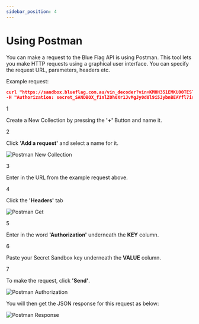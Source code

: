 ```yaml
---
sidebar_position: 4
---
```


# Using Postman

You can make a request to the Blue Flag API is using Postman. This tool lets you make HTTP requests using a graphical user interface. You can specify the request URL, parameters, headers etc.  


Example request:

```json
curl "https://sandbox.blueflag.com.au/vin_decoder?vin=KMHH351EMKU00TEST" \
-H "Authorization: secret_SANDBOX_f1nlZOh0Xr1JvMgJy0d0l9i5JybnBEAYfl7isuU0_o-1GkBsaN8f"
``` 


<div className="list">
<span>1</span> 

Create a New Collection by pressing the **'+'** Button and name it.

</div>
<div className="list">
<span>2</span> 

Click **'Add a request'** and select a name for it.

</div>

![Postman New Collection](/img/getting-started/postman-collection.png)

<div className="list">
<span>3</span> 

Enter in the URL from the example request above.

</div>
<div className="list">
<span>4</span> 

Click the **'Headers'** tab

</div>

![Postman Get](/img/getting-started/postman-get.png)

<div className="list">
<span>5</span> 

Enter in the word **'Authorization'** underneath the **KEY** column.

</div>
<div className="list">
<span>6</span> 

Paste your Secret Sandbox key underneath the **VALUE** column.

</div>

<div className="list">
<span>7</span> 

To make the request, click **'Send'**.

</div>

![Postman Authorization](/img/getting-started/postman-auth.png)


You will then get the JSON response for this request as below:

![Postman Response](/img/getting-started/postman-response.png)